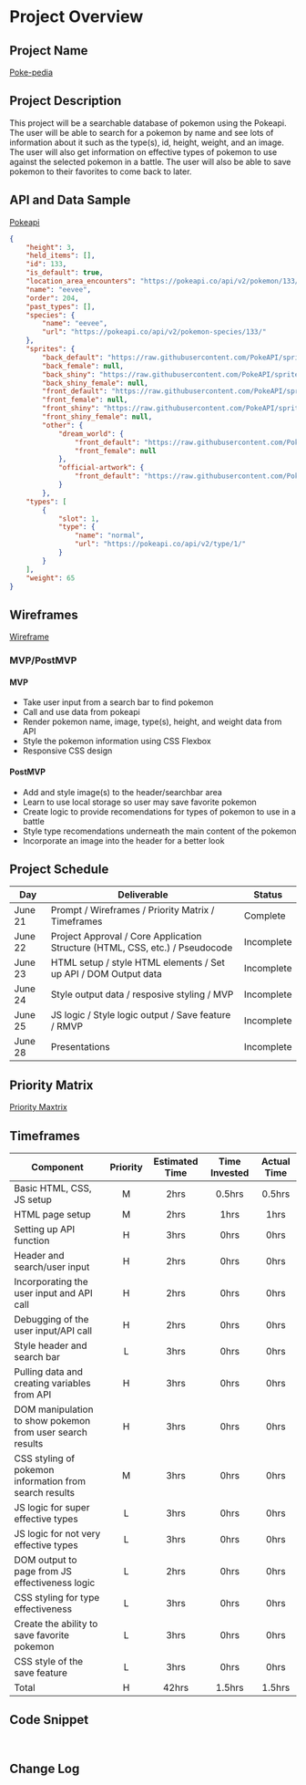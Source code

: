 # Project Overview

## Project Name

[Poke-pedia](URL)

## Project Description

This project will be a searchable database of pokemon using the Pokeapi. The user will be able to search for a pokemon by name and see lots of information about it such as the type(s), id, height, weight, and an image. The user will also get information on effective types of pokemon to use against the selected pokemon in a battle. The user will also be able to save pokemon to their favorites to come back to later.

## API and Data Sample

[Pokeapi](https://pokeapi.co/docs/v2#pokemon)

```Json 
{    
    "height": 3,
    "held_items": [],
    "id": 133,
    "is_default": true,
    "location_area_encounters": "https://pokeapi.co/api/v2/pokemon/133/encounters",
    "name": "eevee",
    "order": 204,
    "past_types": [],
    "species": {
        "name": "eevee",
        "url": "https://pokeapi.co/api/v2/pokemon-species/133/"
    },
    "sprites": {
        "back_default": "https://raw.githubusercontent.com/PokeAPI/sprites/master/sprites/pokemon/back/133.png",
        "back_female": null,
        "back_shiny": "https://raw.githubusercontent.com/PokeAPI/sprites/master/sprites/pokemon/back/shiny/133.png",
        "back_shiny_female": null,
        "front_default": "https://raw.githubusercontent.com/PokeAPI/sprites/master/sprites/pokemon/133.png",
        "front_female": null,
        "front_shiny": "https://raw.githubusercontent.com/PokeAPI/sprites/master/sprites/pokemon/shiny/133.png",
        "front_shiny_female": null,
        "other": {
            "dream_world": {
                "front_default": "https://raw.githubusercontent.com/PokeAPI/sprites/master/sprites/pokemon/other/dream-world/133.svg",
                "front_female": null
            },
            "official-artwork": {
                "front_default": "https://raw.githubusercontent.com/PokeAPI/sprites/master/sprites/pokemon/other/official-artwork/133.png"
            }
        },
    "types": [
        {
            "slot": 1,
            "type": {
                "name": "normal",
                "url": "https://pokeapi.co/api/v2/type/1/"
            }
        }
    ],
    "weight": 65
}
```
## Wireframes

[Wireframe](./images/Poke-pedia_Wireframe)

### MVP/PostMVP


#### MVP 

- Take user input from a search bar to find pokemon
- Call and use data from pokeapi 
- Render pokemon name, image, type(s), height, and weight data from API
- Style the pokemon information using CSS Flexbox
- Responsive CSS design

#### PostMVP  

- Add and style image(s) to the header/searchbar area
- Learn to use local storage so user may save favorite pokemon
- Create logic to provide recomendations for types of pokemon to use in a battle
- Style type recomendations underneath the main content of the pokemon
- Incorporate an image into the header for a better look

## Project Schedule

|  Day | Deliverable | Status
|---|---| ---|
|June 21| Prompt / Wireframes / Priority Matrix / Timeframes | Complete
|June 22| Project Approval / Core Application Structure (HTML, CSS, etc.) / Pseudocode | Incomplete
|June 23| HTML setup / style HTML elements / Set up API / DOM Output data | Incomplete
|June 24| Style output data / resposive styling / MVP | Incomplete
|June 25| JS logic / Style logic output / Save feature / RMVP | Incomplete
|June 28| Presentations | Incomplete

## Priority Matrix

[Priority Maxtrix](./images/Priority_Matrix)

## Timeframes


| Component | Priority | Estimated Time | Time Invested | Actual Time |
| --- | :---: |  :---: | :---: | :---: |
| Basic HTML, CSS, JS setup | M | 2hrs| 0.5hrs | 0.5hrs |
| HTML page setup | M | 2hrs| 1hrs | 1hrs |
| Setting up API function | H | 3hrs| 0hrs | 0hrs |
| Header and search/user input | H | 2hrs| 0hrs | 0hrs |
| Incorporating the user input and API call | H | 2hrs| 0hrs | 0hrs |
| Debugging of the user input/API call | H | 2hrs| 0hrs | 0hrs |
| Style header and search bar | L | 3hrs| 0hrs | 0hrs |
| Pulling data and creating variables from API | H | 3hrs| 0hrs | 0hrs |
| DOM manipulation to show pokemon from user search results | H | 3hrs| 0hrs | 0hrs |
| CSS styling of pokemon information from search results | M | 3hrs| 0hrs | 0hrs |
| JS logic for super effective types | L | 3hrs| 0hrs | 0hrs |
| JS logic for not very effective types | L | 3hrs| 0hrs | 0hrs |
| DOM output to page from JS effectiveness logic | L | 2hrs| 0hrs | 0hrs |
| CSS styling for type effectiveness | L | 3hrs| 0hrs | 0hrs |
| Create the ability to save favorite pokemon | L | 3hrs| 0hrs | 0hrs |
| CSS style of the save feature | L | 3hrs| 0hrs | 0hrs |
| Total | H | 42hrs| 1.5hrs | 1.5hrs |

## Code Snippet

```


```

## Change Log

